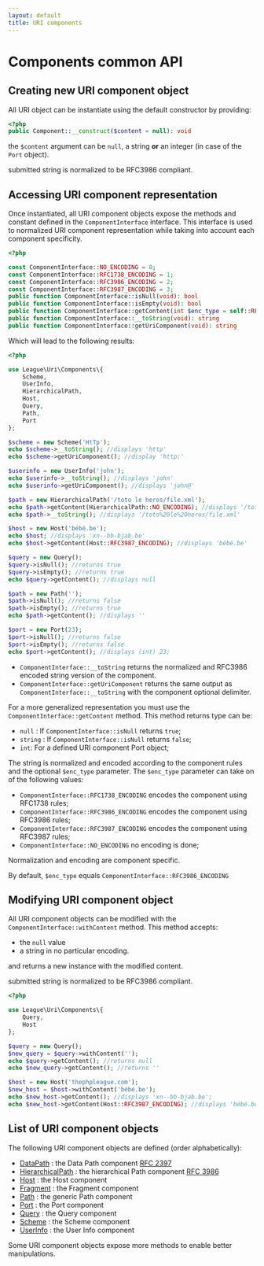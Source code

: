 ```yaml
---
layout: default
title: URI components
---
```


Components common API
=======

## Creating new URI component object

All URI object can be instantiate using the default constructor by providing:

~~~php
<?php
public Component::__construct($content = null): void
~~~

the `$content` argument can be `null`, a string **or** an integer (in case of the `Port` object).

<p class="message-notice">submitted string is normalized to be RFC3986 compliant.</p>

## Accessing URI component representation

Once instantiated, all URI component objects expose the methods and constant defined in the `ComponentInterface` interface. This interface is used to normalized URI component representation while taking into account each component specificity.

~~~php
<?php

const ComponentInterface::NO_ENCODING = 0;
const ComponentInterface::RFC1738_ENCODING = 1;
const ComponentInterface::RFC3986_ENCODING = 2;
const ComponentInterface::RFC3987_ENCODING = 3;
public function ComponentInterface::isNull(void): bool
public function ComponentInterface::isEmpty(void): bool
public function ComponentInterface::getContent(int $enc_type = self::RFC3986_ENCODING): mixed
public function ComponentInterface::__toString(void): string
public function ComponentInterface::getUriComponent(void): string
~~~

Which will lead to the following results:

~~~php
<?php

use League\Uri\Components\{
	Scheme,
	UserInfo,
	HierarchicalPath,
	Host,
	Query,
	Path,
	Port
};

$scheme = new Scheme('HtTp');
echo $scheme->__toString(); //displays 'http'
echo $scheme->getUriComponent(); //display 'http:'

$userinfo = new UserInfo('john');
echo $userinfo->__toString(); //displays 'john'
echo $userinfo->getUriComponent(); //displays 'john@'

$path = new HierarchicalPath('/toto le heros/file.xml');
echo $path->getContent(HierarchicalPath::NO_ENCODING); //displays '/toto le heros/file.xml'
echo $path->__toString(); //displays '/toto%20le%20heros/file.xml'

$host = new Host('bébé.be');
echo $host; //displays 'xn--bb-bjab.be'
echo $host->getContent(Host::RFC3987_ENCODING); //displays 'bébé.be'

$query = new Query();
$query->isNull(); //returns true
$query->isEmpty(); //returns true
echo $query->getContent(); //displays null

$path = new Path('');
$path->isNull(); //returns false
$path->isEmpty(); //returns true
echo $path->getContent(); //displays ''

$port = new Port(23);
$port->isNull(); //returns false
$port->isEmpty(); //returns false
echo $port->getContent(); //displays (int) 23;
~~~


- `ComponentInterface::__toString` returns the normalized and RFC3986 encoded string version of the component.
- `ComponentInterface::getUriComponent` returns the same output as `ComponentInterface::__toString` with the component optional delimiter.

For a more generalized representation you must use the `ComponentInterface::getContent` method. This method returns type can be:

* `null` : If `ComponentInterface::isNull` returns `true`;
* `string` : If `ComponentInterface::isNull` returns `false`;
* `int`: For a defined URI component Port object;

 The string is normalized and encoded according to the component rules and the optional `$enc_type` parameter. The `$enc_type` parameter can take on of the following values:

- `ComponentInterface::RFC1738_ENCODING` encodes the component using RFC1738 rules;
- `ComponentInterface::RFC3986_ENCODING` encodes the component using RFC3986 rules;
- `ComponentInterface::RFC3987_ENCODING` encodes the component using RFC3987 rules;
- `ComponentInterface::NO_ENCODING` no encoding is done;

<p class="message-notice">Normalization and encoding are component specific.</p>
<p class="message-notice">By default, <code>$enc_type</code> equals <code>ComponentInterface::RFC3986_ENCODING</code></p>

## Modifying URI component object

All URI component objects can be modified with the `ComponentInterface::withContent` method. This method accepts:

- the `null` value
- a string in no particular encoding.

and returns a new instance with the modified content.

<p class="message-notice">submitted string is normalized to be RFC3986 compliant.</p>

~~~php
<?php

use League\Uri\Components\{
	Query,
	Host
};

$query = new Query();
$new_query = $query->withContent('');
echo $query->getContent(); //returns null
echo $new_query->getContent(); //returns ''

$host = new Host('thephpleague.com');
$new_host = $host->withContent('bébé.be');
echo $new_host->getContent(); //displays 'xn--bb-bjab.be';
echo $new_host->getContent(Host::RFC3987_ENCODING); //displays 'bébé.be';
~~~

List of URI component objects
--------

The following URI component objects are defined (order alphabetically):

- [DataPath](/5.0/components/data/) : the Data Path component [RFC 2397](https://tools.ietf.org/html/rfc2397)
- [HierarchicalPath](/5.0/components/hierarchicalpath/) : the hierarchical Path component [RFC 3986](https://tools.ietf.org/html/rfc3986)
- [Host](/5.0/components/host/) : the Host component
- [Fragment](/5.0/components/fragment/) : the Fragment component
- [Path](/5.0/components/path/) : the generic Path component
- [Port](/5.0/components/hierarchicalpath/) : the Port component
- [Query](/5.0/components/query/) : the Query component
- [Scheme](/5.0/components/scheme/) : the Scheme component
- [UserInfo](/5.0/components/userinfo/) : the User Info component

Some URI component objects expose more methods to enable better manipulations.